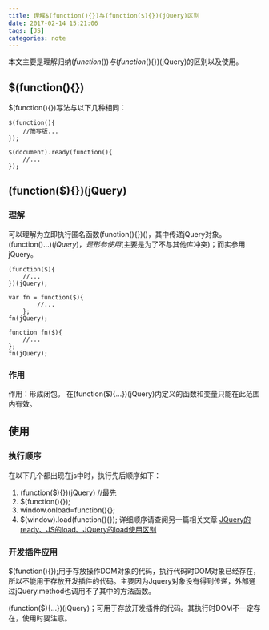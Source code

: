 ```yaml
---
title: 理解$(function(){})与(function($){})(jQuery)区别
date: 2017-02-14 15:21:06
tags: [JS]
categories: note
---
```

本文主要是理解归纳$(function(){})与(function($){})(jQuery)的区别以及使用。
<!-- more -->
## $(function(){}) ##
$(function(){})写法与以下几种相同：
	
	$(function(){
		//简写版...
	}); 

	$(document).ready(function(){
		//...
	});

## (function($){})(jQuery) ##
### 理解 ###
可以理解为立即执行匿名函数(function(){})()，其中传递jQuery对象。
(function($){…})(jQuery)，是形参使用$(主要是为了不与其他库冲突)；而实参用jQuery。

	(function($){
		//...
	})(jQuery);
	
	var fn = function($){
			//...
		};
	fn(jQuery);
	
	function fn($){
		//...
	};
	fn(jQuery);
### 作用 ###
作用：形成闭包。
在(function($){…})(jQuery)内定义的函数和变量只能在此范围内有效。

## 使用 ##
### 执行顺序 ###
在以下几个都出现在js中时，执行先后顺序如下：
1. (function($){})(jQuery)  //最先
2. $(function(){});
3. window.onload=function(){}; 
4. $(window).load(function(){});
详细顺序请查阅另一篇相关文章 [JQuery的ready、JS的load、JQuery的load使用区别 ](https://gzyq.github.io/2016/12/09/The-difference-between-the-JQuery-s-ready-function-and-JS-onload/)

### 开发插件应用 ###
$(function(){});用于存放操作DOM对象的代码，执行代码时DOM对象已经存在，所以不能用于存放开发插件的代码。主要因为Jquery对象没有得到传递，外部通过jQuery.method也调用不了其中的方法函数。

(function($){…})(jQuery)；可用于存放开发插件的代码。其执行时DOM不一定存在，使用时要注意。


